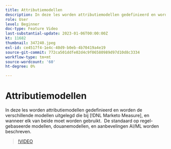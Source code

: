 ```yaml
---
title: Attributiemodellen
description: In deze les worden attributiemodellen gedefinieerd en worden de verschillende modellen uitgelegd die bij [!DNL Marketo Measure], en wanneer elk van beide moet worden gebruikt.  De standaard op regel-gebaseerde modellen, douanemodellen, en aanbevelingen AI/ML worden beschreven.
role: User
level: Beginner
doc-type: Feature Video
last-substantial-update: 2023-01-06T00:00:00Z
kt: 11682
thumbnail: 347240.jpeg
exl-id: ce4517f4-1e4c-40d9-b0eb-4b70419a4e19
source-git-commit: 772ca501ddfe02d4c9f06580989d97d10d8c3334
workflow-type: tm+mt
source-wordcount: '60'
ht-degree: 0%

---
```


# Attributiemodellen

In deze les worden attributiemodellen gedefinieerd en worden de verschillende modellen uitgelegd die bij [!DNL Marketo Measure], en wanneer elk van beide moet worden gebruikt.  De standaard op regel-gebaseerde modellen, douanemodellen, en aanbevelingen AI/ML worden beschreven.

>[!VIDEO](https://video.tv.adobe.com/v/347240/?quality=12&learn=on)
